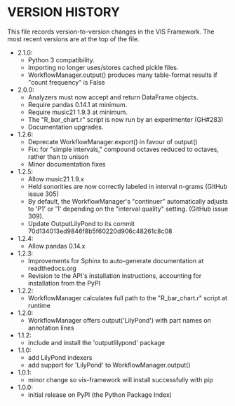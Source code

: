 VERSION HISTORY
===============
This file records version-to-version changes in the VIS Framework. The most recent versions are at
the top of the file.


* 2.1.0:
    - Python 3 compatibility.
    - Importing no longer uses/stores cached pickle files.
    - WorkflowManager.output() produces many table-format results if "count frequency" is False
* 2.0.0:
    - Analyzers must now accept and return DataFrame objects.
    - Require pandas 0.14.1 at minimum.
    - Require music21 1.9.3 at minimum.
    - The "R_bar_chart.r" script is now run by an experimenter (GH#283)
    - Documentation upgrades.
* 1.2.6:
    - Deprecate WorkflowManager.export() in favour of output()
    - Fix: for "simple intervals," compound octaves reduced to octaves, rather than to unison
    - Minor documentation fixes
* 1.2.5:
    - Allow music21 1.9.x
    - Held sonorities are now correctly labeled in interval n-grams (GitHub issue 305)
    - By default, the WorkflowManager's "continuer" automatically adjusts to 'P1' or '1' depending
      on the "interval quality" setting. (GitHub issue 309).
    - Update OutputLilyPond to its commit 70d134013ed9846f8b5f60220d906c48261c8c08
* 1.2.4:
    - Allow pandas 0.14.x
* 1.2.3:
    - Improvements for Sphinx to auto-generate documentation at readthedocs.org
    - Revision to the API's installation instructions, accounting for installation from the PyPI
* 1.2.2:
    - WorkflowManager calculates full path to the "R_bar_chart.r" script at runtime
* 1.2.0:
    - WorkflowManager offers output('LilyPond') with part names on annotation lines
* 1.1.2:
    - include and install the 'outputlilypond' package
* 1.1.0:
    - add LilyPond indexers
    - add support for 'LilyPond' to WorkflowManager.output()
* 1.0.1:
    - minor change so vis-framework will install successfully with pip
* 1.0.0:
    - initial release on PyPI (the Python Package Index)
